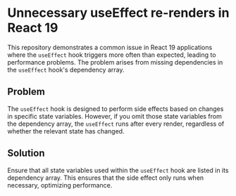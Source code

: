 # Unnecessary useEffect re-renders in React 19

This repository demonstrates a common issue in React 19 applications where the `useEffect` hook triggers more often than expected, leading to performance problems.  The problem arises from missing dependencies in the `useEffect` hook's dependency array.

## Problem
The `useEffect` hook is designed to perform side effects based on changes in specific state variables.  However, if you omit those state variables from the dependency array, the `useEffect` runs after every render, regardless of whether the relevant state has changed.

## Solution
Ensure that all state variables used within the `useEffect` hook are listed in its dependency array. This ensures that the side effect only runs when necessary, optimizing performance.
